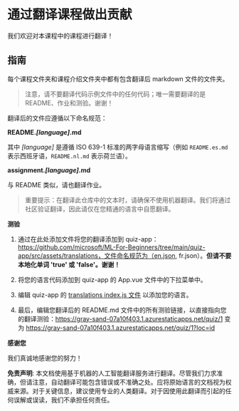 # 通过翻译课程做出贡献

我们欢迎对本课程中的课程进行翻译！
## 指南

每个课程文件夹和课程介绍文件夹中都有包含翻译后 markdown 文件的文件夹。

> 注意，请不要翻译代码示例文件中的任何代码；唯一需要翻译的是 README、作业和测验。谢谢！

翻译后的文件应遵循以下命名规范：

**README._[language]_.md**

其中 _[language]_ 是遵循 ISO 639-1 标准的两字母语言缩写（例如 `README.es.md` 表示西班牙语，`README.nl.md` 表示荷兰语）。

**assignment._[language]_.md**

与 README 类似，请也翻译作业。

> 重要提示：在翻译此仓库中的文本时，请确保不使用机器翻译。我们将通过社区验证翻译，因此请仅在您精通的语言中自愿翻译。

**测验**

1. 通过在此处添加文件将您的翻译添加到 quiz-app：https://github.com/microsoft/ML-For-Beginners/tree/main/quiz-app/src/assets/translations，文件命名规范为（en.json, fr.json）。**但请不要本地化单词 'true' 或 'false'。谢谢！**

2. 将您的语言代码添加到 quiz-app 的 App.vue 文件中的下拉菜单中。

3. 编辑 quiz-app 的 [translations index.js 文件](https://github.com/microsoft/ML-For-Beginners/blob/main/quiz-app/src/assets/translations/index.js) 以添加您的语言。

4. 最后，编辑您翻译后的 README.md 文件中的所有测验链接，以直接指向您的翻译测验：https://gray-sand-07a10f403.1.azurestaticapps.net/quiz/1 变为 https://gray-sand-07a10f403.1.azurestaticapps.net/quiz/1?loc=id

**感谢您**

我们真诚地感谢您的努力！

**免责声明**:
本文档使用基于机器的人工智能翻译服务进行翻译。尽管我们力求准确，但请注意，自动翻译可能包含错误或不准确之处。应将原始语言的文档视为权威来源。对于关键信息，建议使用专业的人类翻译。对于因使用此翻译而引起的任何误解或误读，我们不承担任何责任。